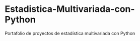 # Estadistica-Multivariada-con-Python
Portafolio de proyectos de estadística multivariada con Python
